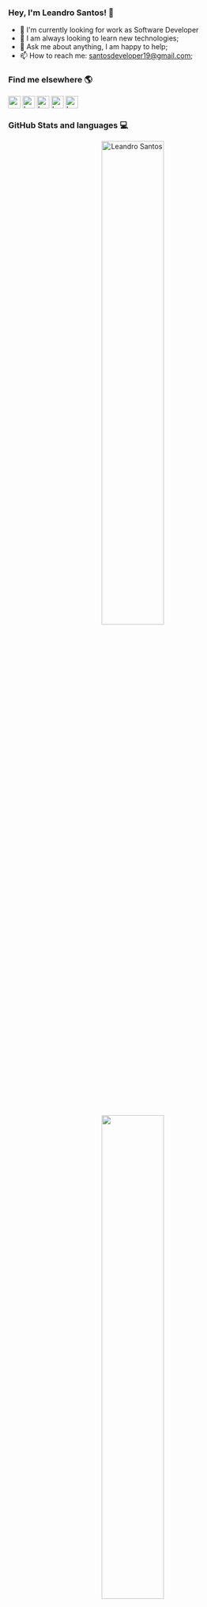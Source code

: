 ### Hey, I'm Leandro Santos! 👋

- 🔭 I'm currently looking for work as Software Developer
- 🔧 I am always looking to learn new technologies;
- 💬 Ask me about anything, I am happy to help;
- 📫 How to reach me: santosdeveloper19@gmail.com;

### Find me elsewhere 🌎

<p>
    <a href="https://twitter.com/rockgolmetal" target="blank"><img align="center" src="https://cdn.jsdelivr.net/npm/simple-icons@3.0.1/icons/twitter.svg" alt="rockgolmetal" height="25" width="25" /></a>
    <a href="https://www.linkedin.com/in/leandro-s-7811b1151/" target="blank"><img align="center" src="https://cdn.jsdelivr.net/npm/simple-icons@3.0.1/icons/linkedin.svg" alt="Leandro Santos" height="25" width="25" /></a>
    <a href="https://www.facebook.com/leandro.santos.71216" target="blank"><img align="center" src="https://cdn.jsdelivr.net/npm/simple-icons@3.0.1/icons/facebook.svg" alt="Leandro Santos" height="25" width="25" /></a>
    <a href="https://t.me/rockgolmetal" target="blank"><img align="center" src="https://cdn.jsdelivr.net/npm/simple-icons@3.0.1/icons/telegram.svg" alt="Leandro Santos" height="25" width="25" /></a>
    <a href="https://stackoverflow.com/users/11472538/leandrosantos" target="blank"><img align="center" src="https://cdn.jsdelivr.net/npm/simple-icons@3.0.1/icons/stackoverflow.svg" alt="Leandro Santos" height="25" width="25" /></a>
</p>

### GitHub Stats and languages 💻
<p align="center">
    <img width="50%" src="https://github-readme-stats.vercel.app/api?username=leandrosantosgit&show_icons=true&icon_color=000000&title_color=000000&text_color=000000" alt="Leandro Santos"/> 
    </p>
    <p align="center">
    <img width="50%" src="https://github-readme-stats.vercel.app/api/top-langs/?username=leandrosantosgit&layout=compact&title_color=000000"/> 
</p>

### Languages, Frameworks, Libraries and Tools 🚀

<p align="left">
<img src="https://devicons.github.io/devicon/devicon.git/icons/css3/css3-original-wordmark.svg" alt="css3"  width="25" height="25"/>
<img src="https://devicons.github.io/devicon/devicon.git/icons/html5/html5-original-wordmark.svg" alt="html5"  width="25" height="25"/>
<img src="https://devicon.dev/devicon.git/icons/jquery/jquery-original.svg" alt="jquery"  width="25" height="25"/>
<img src="https://devicon.dev/devicon.git/icons/php/php-original.svg" alt="php"  width="25" height="25"/>
<img src="https://devicons.github.io/devicon/devicon.git/icons/javascript/javascript-original.svg" alt="javascript" width="25" height="25"/>
<img src="https://devicon.dev/devicon.git/icons/java/java-original-wordmark.svg" alt="java" width="25" height="25"/>
<img src="https://www.vectorlogo.zone/logos/getbootstrap/getbootstrap-ar21.svg" alt="bootstrap" width="55" height="50%" />
<img src="https://www.vectorlogo.zone/logos/sqlite/sqlite-ar21.svg" alt="bootstrap" width="55" height="50%" />
<img src="https://www.vectorlogo.zone/logos/laravel/laravel-ar21.svg" alt="bootstrap" width="55" height="50%" />
<img src="https://devicons.github.io/devicon/devicon.git/icons/react/react-original-wordmark.svg" alt="react" width="25" height="25"/>
<img src="https://devicon.dev/devicon.git/icons/mysql/mysql-original-wordmark.svg" alt="mysql" width="25" height="25"/>
<img src="https://devicons.github.io/devicon/devicon.git/icons/postgresql/postgresql-original-wordmark.svg" alt="postgresql" width="25" height="25"/>
<img src="https://devicons.github.io/devicon/devicon.git/icons/nodejs/nodejs-original.svg" alt="nodejs" width="25" height="25"/>
<img src="https://devicon.dev/devicon.git/icons/git/git-original-wordmark.svg" alt="git" width="25" height="25"/>
<img src="https://devicon.dev/devicon.git/icons/linux/linux-original.svg" alt="linux" width="25" height="25"/></p>
</p>
